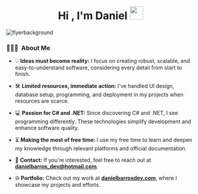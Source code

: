 <h1 align="center"><b>Hi , I'm Daniel </b><img src="https://media.giphy.com/media/hvRJCLFzcasrR4ia7z/giphy.gif" width="35"></h1>

![flyerbackground](https://github.com/user-attachments/assets/eb27b9b5-745c-49a1-a6bd-af5b7c42910c)

### 👨🏻‍💻 &nbsp;About Me

- 💡 **Ideas must become reality:** I focus on creating robust, scalable, and easy-to-understand software, considering every detail from start to finish.

- 🛠️ **Limited resources, immediate action:** I've handled UI design, database setup, programming, and deployment in my projects when resources are scarce.

- 💻 **Passion for C# and .NET:** Since discovering C# and .NET, I see programming differently. These technologies simplify development and enhance software quality.

- ⏳ **Making the most of free time:** I use my free time to learn and deepen my knowledge through relevant platforms and official documentation.

- 📧 **Contact:** If you're interested, feel free to reach out at **danielbarros_dev@hotmail.com**.

- 🌐 **Portfolio:** Check out my work at **[danielbarrosdev.com](https://danielbarrosdev.com/)**, where I showcase my projects and efforts.


